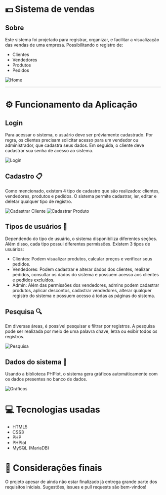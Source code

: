 # :dollar: Sistema de vendas

## Sobre
Este sistema foi projetado para registrar, organizar, e facilitar a visualização das vendas de uma empresa. Possibilitando o registro de:
 - Clientes
 - Vendedores
 - Produtos
 - Pedidos

![Home](https://i.imgur.com/ujF2WWu.jpg)

---

# ⚙️ Funcionamento da Aplicação
## Login
Para acessar o sistema, o usuário deve ser préviamente cadastrado. Por regra, os clientes precisam solicitar acesso para um vendedor ou administrador, que cadastra seus dados. Em seguida, o cliente deve cadastrar sua senha de acesso ao sistema.

![Login](https://i.imgur.com/4s3YTrk.gif)

## Cadastro 📋
Como mencionado, existem 4 tipo de cadastro que são realizados: clientes, vendedores, produtos e pedidos. O sistema permite cadastrar, ler, editar e deletar qualquer tipo de registro.

![Cadastrar Cliente](https://i.imgur.com/Y7jGjNH.jpg)
![Cadastrar Produto](https://i.imgur.com/F2HXKMd.gif)

## Tipos de usuários :man:
Dependendo do tipo de usuário, o sistema disponibiliza diferentes seções. Além disso, cada tipo possui diferentes permissões.
Existem 3 tipos de usuários:
 - Clientes: Podem visualizar produtos, calcular preços e verificar seus pedidos.
 - Vendedores: Podem cadastrar e alterar dados dos clientes, realizar pedidos, consultar os dados do sistema e possuem acesso aos clientes e pedidos excluídos.
 - Admin: Além das permissões dos vendedores, admins podem cadastrar produtos, aplicar descontos, cadastrar vendedores, alterar qualquer registro do sistema e possuem acesso à todas as páginas do sistema.
 
## Pesquisa 🔍
Em diversas áreas, é possível pesquisar e filtrar por registros. A pesquisa pode ser realizada por meio de uma palavra chave, letra ou exibir todos os registros.

![Pesquisa](https://i.imgur.com/tKxKYxr.jpg)

## Dados do sistema 🎲
Usando a biblioteca PHPlot, o sistema gera gráficos automáticamente com os dados presentes no banco de dados.

![Gráficos](https://i.imgur.com/Z2gmf0e.jpg)

# 💻 Tecnologias usadas

* HTML5
* CSS3
* PHP
* PHPlot
* MySQL (MariaDB)

# :checkered_flag: Considerações finais
O projeto apesar de ainda não estar finalizado já entrega grande parte dos requisitos iniciais. Sugestões, issues e pull requests são bem-vindos!
